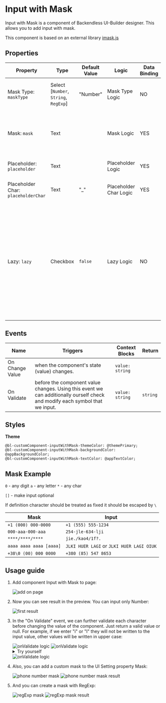 # Input with Mask

Input with Mask is a component of Backendless UI-Builder designer. This allows you to add input with mask.

This component is based on an external library [imask.js](https://github.com/uNmAnNeR/imaskjs)

## Properties

| Property                            | Type                                  | Default Value | Logic                  | Data Binding | UI Setting | Description                                                                                                                                                                                                                                               |
|-------------------------------------|---------------------------------------|---------------|------------------------|--------------|------------|-----------------------------------------------------------------------------------------------------------------------------------------------------------------------------------------------------------------------------------------------------------|
| Mask Type: `maskType`               | Select [`Number`, `String`, `RegExp`] | "Number"      | Mask Type Logic        | NO           | YES        | Allows select type of mask(Number, String, RegExp).                                                                                                                                                                                                       |
| Mask: `mask`                        | Text                                  |               | Mask Logic             | YES          | YES        | Allows to specify mask. 0 - any digit; a - any letter; * - any char. Or you can write RegExp.                                                                                                                                                             |
| Placeholder: `placeholder`          | Text                                  |               | Placeholder Logic      | YES          | YES        | Allows to specify placeholder.                                                                                                                                                                                                                            |
| Placeholder Char: `placeholderChar` | Text                                  | "_"           | Placeholder Char Logic | YES          | YES        | Allows to specify placeholder char.                                                                                                                                                                                                                       |
| Lazy: `lazy`                        | Checkbox                              | `false`       | Lazy Logic             | NO           | YES        | Allows to specify lazy or not lazy. Lazy it's when the input doesn't display the template of the mask. For example, Mask: `000 000 000`, Placeholder Char: `_`, Lazy: `checked` input will be empty, but if Lazy: `unchecked` input will be `___ ___ ___` |

## Events

| Name            | Triggers                                                                                                                     | Context Blocks  | Return   |
|-----------------|------------------------------------------------------------------------------------------------------------------------------|-----------------|----------|
| On Change Value | when the component's state (value) changes.                                                                                  | `value: string` |          |
| On Validate     | before the component value changes. Using this event we can additionally ourself check and modify each symbol that we input. | `value: string` | `string` |

## Styles

**Theme**

````
@bl-customComponent-inputWithMask-themeColor: @themePrimary;
@bl-customComponent-inputWithMask-backgroundColor: @appBackgroundColor;
@bl-customComponent-inputWithMask-textColor: @appTextColor;
````

## Mask Example

`0` - any digit
`a` - any letter
`*` - any char

`[]` - make input optional

If definition character should be treated as fixed it should be escaped by ` \ `

| Mask                    | Input                                     |
|-------------------------|-------------------------------------------|
| `+1 (000) 000-0000`     | `+1 (555) 555-1234`                       |
| `000-aaa-000-aaa`       | `254-jle-634-lji`                         |
| `****/****/****`        | `jie./kao4/1f?.`                          |
| `aaaa aaaa aaaa [aaaa]` | `JLKI HUER LAGI` or `JLKI HUER LAGI OIUK` |
| `+38\0 (00) 000 0000`   | `+380 (85) 547 8653`                      |

## Usage guide

1. Add component Input with Mask to page:

    <img src="./example-images/add-on-page.jpg" alt="add on page" />

2. Now you can see result in the preview. You can input only Number:

    <img src="./example-images/first-result.jpg" alt="first result" />

3. In the "On Validate" event, we can further validate each character before changing the value of the component. Just
   return a valid value or null. For example, if we enter "i" or "I" they will not be written to the input value, other
   values will be written in upper case:

    <img src="./example-images/on-validate-ui-settings.jpg" alt="onValidate logic" />
    <img src="./example-images/on-validate-logic.jpg" alt="onValidate logic" />

    <details>
    <summary>Try yourself</summary>

    ```
    <block xmlns="http://www.w3.org/1999/xhtml" type="controls_if" id="?)?aPQEB,7Ee]yox$:A;" x="122" y="253"><value name="IF0"><block type="list_contains" id="SHZu0mC9rAnu:2iy628~"><value name="list"><block type="lists_create_with" id="B,RSxW49Rdh%pr-U_M#k"><mutation items="2"></mutation><value name="ADD0"><block type="text" id="vB9v0nd^(#auwN.~Bzdk"><field name="TEXT">i</field></block></value><value name="ADD1"><block type="text" id="Q:fF;W(}/|jnOCigz?fo"><field name="TEXT">I</field></block></value></block></value><value name="item"><block type="root_block_ui_builder_c_7b75bce61a728dc952497ba8409da7b1_onValidate_handler_context_blocks_value" id="(F8de,7NDhzBG#-/VwEf" bl_meta="{&quot;label&quot;:&quot;Value&quot;}"></block></value></block></value><statement name="DO0"><block type="immediate_return" id="TvZyLsOZaGSCCi%n=/;y"><value name="value"><block type="logic_null" id="ezE,YMxp.2e]CCFeYfuE"></block></value></block></statement></block>
    ```

   return:
    ```
    <block xmlns="http://www.w3.org/1999/xhtml" type="text_changeCase" id="1*-3ZF!c%gq6*mnU=$4_" x="205.55555725097656" y="355"><field name="CASE">UPPERCASE</field><value name="TEXT"><shadow type="text" id="t=_6?b1`ukO5vEab:L[;"><field name="TEXT">abc</field></shadow><block type="root_block_ui_builder_c_7b75bce61a728dc952497ba8409da7b1_onValidate_handler_context_blocks_value" id="ER]yx.}GWfC53i,8}m$s" bl_meta="{&quot;label&quot;:&quot;Value&quot;}"></block></value></block>
    ```
    </details>

    <img src="example-images/on-validate-result.jpg" alt="onValidate logic" />


4. Also, you can add a custom mask to the UI Setting property Mask:

    <img src="./example-images/phone-number-mask.jpg" alt="phone number mask" />
    <img src="./example-images/phone-number-mask-result.jpg" alt="phone number mask result" />

5. And you can create a mask with RegExp:

   <img src="./example-images/regexp-mask.jpg" alt="regExp mask" />
   <img src="./example-images/regexp-mask-result.jpg" alt="regExp mask result" />
